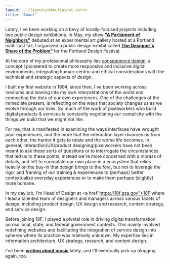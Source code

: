 ```yaml
---
layout: ../layouts/AboutLayout.astro
title: "About"
---
```


 Lately, I've been working on a bevy of locally-focused projects including two public design exhibitions. In May, my show <strong><a href="https://www.ronbronson.design/posts/parliament-of-neighbors">"A Parliament of Neighbors"</a></strong> debuted at an experimental art gallery hosted at a Portland mall. Last fall, I organized a public design exhibit called <strong><a href="https://www.ronbronson.design/posts/designers-share">The Designer's Share of the Problem"</a> </strong>for the Portland Design Festival. 

At the core of my professional philosophy lies <a href="https://consequencedesign.org">consequence design,</a> a concept I pioneered to create more responsive and inclusive digital environments, integrating human-centric and ethical considerations with the technical and strategic aspects of design.

I built my first website in 1994, since then, I've been working across mediums and leaning into my own interpretations of the world and connecting the dots of our own experiences. One of the challenges of the immediate present, is reflecting on the ways that society changes us as we evolve through our lives. So much of the work of pixelworkers who build digital products & services is constantly negotiating our complicity with the things we build that we might not like. 

For me, that is manifested in examining the ways interfaces have wrought poor experiences, and the more that the interaction layer divorces us from each other, the harder it gets to relate and the worse life becomes. In general, interaction/UX/product designing/pixelworkers have not been meant to ask these sorts of questions or to interrogate the circumstances that led us to these points, instead we're more concerned with a morass of details, and left to conmplate our own place in a ecosystem that relies heavily on the buy-in that design brings to the fore, but not to leverage the rigor and framing of our training & experiences to (perhaps) better contextualize everyday experiences or to make them perhaps (slightly) more humane. </p>

In my day job, I'm Head of Design at <a href"https://18f.gsa.gov">18F</a> where I lead a talented team of designers and managers across various facets of design, including product design, UX design and research, content strategy, and service design.

Before joining 18F, I played a pivotal role in driving digital transformation across local, state, and federal government contexts. This mainly involved redefining websites and facilitating the integration of service design into spheres where its practice was relatively unknown. My expertise lies in information architecture, UX strategy, research, and content design.

I've been <strong><a href="https://ronbronson.substack.com/">writing about music</a></strong> lately, and I'll eventually pick up blogging again, too.